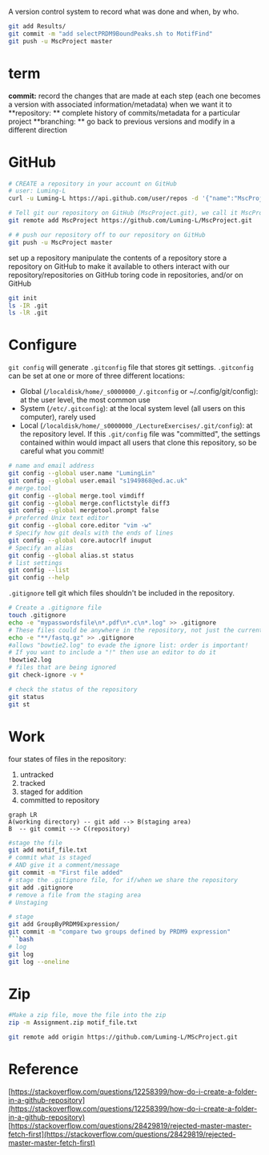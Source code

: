 A version control system to record what was done and when, by who.
```bash
git add Results/
git commit -m "add selectPRDM9BoundPeaks.sh to MotifFind"
git push -u MscProject master
```

# term
**commit:** record the changes that are made at each step (each one becomes a version with associated information/metadata) when we want it to
**repository: ** complete history of commits/metadata for a particular project
**branching: ** go back to previous versions and modify in a different direction

# GitHub
```bash
# CREATE a repository in your account on GitHub 
# user: Luming-L
curl -u Luming-L https://api.github.com/user/repos -d '{"name":"MscProject"}'

# Tell git our repository on GitHub (MscProject.git), we call it MscProject 
git remote add MscProject https://github.com/Luming-L/MscProject.git

# # push our repository off to our repository on GitHub
git push -u MscProject master
```

set up a repository
manipulate the contents of a repository
store a repository on GitHub to make it available to others
interact with our repository/repositories on GitHub
toring code in repositories, and/or on GitHub


```bash
git init
ls -IR .git
ls -lR .git
```
# Configure
`git config` will generate `.gitconfig` file that stores git settings.
`.gitconfig` can be set at one or more of three different locations:
- Global (`/localdisk/home/_s0000000_/.gitconfig` or ~/.config/git/config): at the user level, the most common use
- System (`/etc/.gitconfig`): at the local system level (all users on this computer), rarely used
- Local (`/localdisk/home/_s0000000_/LectureExercises/.git/config`): at the repository level. If this `.git/config` file was "committed", the settings contained within would impact all users that clone this repository, so be careful what you commit!
```bash
# name and email address
git config --global user.name "LumingLin"
git config --global user.email "s1949868@ed.ac.uk"
# merge.tool
git config --global merge.tool vimdiff
git config --global merge.conflictstyle diff3
git config --global mergetool.prompt false
# preferred Unix text editor
git config --global core.editor "vim -w"
# Specify how git deals with the ends of lines
git config --global core.autocrlf inuput
# Specify an alias
git config --global alias.st status
# list settings
git config --list
git config --help
```
`.gitignore` tell git which files  shouldn't  be included in the repository.  
```bash
# Create a .gitignore file
touch .gitignore
echo -e "mypasswordsfile\n*.pdf\n*.c\n*.log" >> .gitignore
# These files could be anywhere in the repository, not just the current directory
echo -e "**/fastq.gz" >> .gitignore
#allows "bowtie2.log" to evade the ignore list: order is important!
# If you want to include a "!" then use an editor to do it
!bowtie2.log
# files that are being ignored
git check-ignore -v *
```
```bash
# check the status of the repository
git status
git st
```
# Work
four states of files in the repository:
1.  untracked
2.  tracked
3.  staged for addition
4.  committed to repository
 ```mermaid
graph LR
A(working directory) -- git add --> B(staging area)
B  -- git commit --> C(repository)
```
```bash
#stage the file
git add motif_file.txt
# commit what is staged
# AND give it a comment/message
git commit -m "First file added"
# stage the .gitignore file, for if/when we share the repository
git add .gitignore
# remove a file from the staging area
# Unstaging

# stage 
git add GroupByPRDM9Expression/
git commit -m "compare two groups defined by PRDM9 expression"
```bash
# log
git log
git log --oneline
```

# Zip
```bash
#Make a zip file, move the file into the zip
zip -m Assignment.zip motif_file.txt
```

```bash
git remote add origin https://github.com/Luming-L/MScProject.git
```

# Reference
[https://stackoverflow.com/questions/12258399/how-do-i-create-a-folder-in-a-github-repository](https://stackoverflow.com/questions/12258399/how-do-i-create-a-folder-in-a-github-repository)
[https://stackoverflow.com/questions/28429819/rejected-master-master-fetch-first](https://stackoverflow.com/questions/28429819/rejected-master-master-fetch-first)

<!--stackedit_data:
eyJoaXN0b3J5IjpbLTE3NTM5MTg1NDAsLTEzNDM4NTM0MzQsMz
YyNjU4MDk3LC0xNDM1MDA0OTU5LC0yMTE3Mjc1OTc5LDEyNjY4
OTEwMzEsLTE2NDY0OTQwODYsLTY4MjU2OTA5NCw2Mjg5Mzk4Mj
MsLTE5MTMyNjgyLC0xMTU0NjMyMDk0LDEzMDI4NzA4NzAsMTU3
MjA1NjU4OCw5NjE5NjgzMTUsMTEzMzc4NDIzOCwyMDUzMzIzMz
k0LC02MzQ3MDU2NDQsMTM2OTA5ODAwNSwxOTA5NjE0NjYxLDIw
NjIwMDg4NjRdfQ==
-->